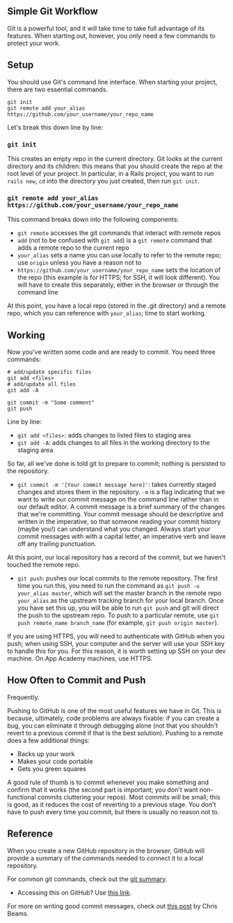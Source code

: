 ## Simple Git Workflow

Git is a powerful tool, and it will take time to take full advantage of its features. When starting out, however, you only need a few commands to protect your work.

## Setup

You should use Git's command line interface. When starting your project, there are two essential commands.

    git init
    git remote add your_alias https://github.com/your_username/your_repo_name

Let's break this down line by line:

### `git init`

This creates an empty repo in the current directory. Git looks at the current directory and its children: this means that you should create the repo at the root level of your project. In particular, in a Rails project, you want to run `rails new`, `cd` into the directory you just created, then run `git init`.

### `git remote add your_alias https://github.com/your_username/your_repo_name`

This command breaks down into the following components:

*   `git remote` accesses the git commands that interact with remote repos
*   `add` (not to be confused with `git add`) is a `git remote` command that adds a remote repo to the current repo
*   `your_alias` sets a name you can use locally to refer to the remote repo; use `origin` unless you have a reason not to
*   `https://github.com/your_username/your_repo_name` sets the location of the repo (this example is for HTTPS; for SSH, it will look different). You will have to create this separately, either in the browser or through the command line

At this point, you have a local repo (stored in the .git directory) and a remote repo, which you can reference with `your_alias`; time to start working.

## Working

Now you've written some code and are ready to commit. You need three commands:

    # add/update specific files
    git add <files>
    # add/update all files
    git add -A

    git commit -m "Some comment"
    git push

Line by line:

*   `git add <files>`: adds changes to listed files to staging area
*   `git add -A`: adds changes to all files in the working directory to the staging area

So far, all we've done is told git to prepare to commit; nothing is persisted to the repository.

*   `git commit -m '[Your commit message here]'`: takes currently staged changes and stores them in the repository. `-m` is a flag indicating that we want to write our commit message on the command line rather than in our default editor. A commit message is a brief summary of the changes that we're committing. Your commit message should be descriptive and written in the imperative, so that someone reading your commit history (maybe you!) can understand what you changed. Always start your commit messages with with a capital letter, an imperative verb and leave off any trailing punctuation.

At this point, our local repository has a record of the commit, but we haven't touched the remote repo.

*   `git push`: pushes our local commits to the remote repository. The first time you run this, you need to run the command as `git push -u your_alias master`, which will set the master branch in the remote repo `your_alias` as the upstream tracking branch for your local branch. Once you have set this up, you will be able to run `git push` and git will direct the push to the upstream repo. To push to a particular remote, use `git push remote_name branch_name` (for example, `git push origin master`).

If you are using HTTPS, you will need to authenticate with GitHub when you push; when using SSH, your computer and the server will use your SSH key to handle this for you. For this reason, it is worth setting up SSH on your dev machine. On App Academy machines, use HTTPS.

## How Often to Commit and Push

Frequently.

Pushing to GitHub is one of the most useful features we have in Git. This is because, ultimately, code problems are always fixable: if you can create a bug, you can eliminate it through debugging alone (not that you shouldn't revert to a previous commit if that is the best solution). Pushing to a remote does a few additional things:

*   Backs up your work
*   Makes your code portable
*   Gets you green squares

A good rule of thumb is to commit whenever you make something and confirm that it works (the second part is important; you don't want non-functional commits cluttering your repos). Most commits will be small; this is good, as it reduces the cost of reverting to a previous stage. You don't have to push every time you commit, but there is usually no reason not to.

## Reference

When you create a new GitHub repository in the browser, GitHub will provide a summary of the commands needed to connect it to a local repository.

For common git commands, check out the [git summary](git-summary).

*   Accessing this on GitHub? Use [this link](https://github.com/appacademy/curriculum/blob/master/ruby/readings/git-summary.md).

For more on writing good commit messages, check out [this post](http://chris.beams.io/posts/git-commit/) by Chris Beams.

